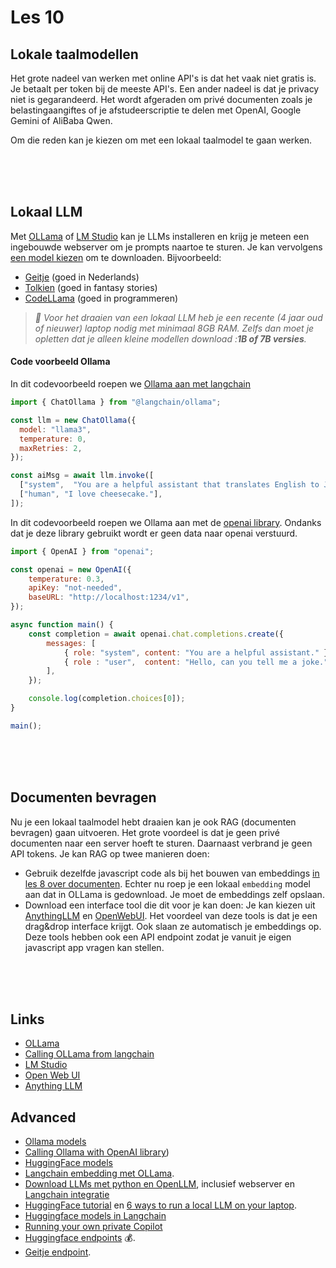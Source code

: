 # Les 10

## Lokale taalmodellen

Het grote nadeel van werken met online API's is dat het vaak niet gratis is. Je betaalt per token bij de meeste API's. Een ander nadeel is dat je privacy niet is gegarandeerd. Het wordt afgeraden om privé documenten zoals je belastingaangiftes of je afstudeerscriptie te delen met OpenAI, Google Gemini of AliBaba Qwen.

Om die reden kan je kiezen om met een lokaal taalmodel te gaan werken.

<br><br><br>

## Lokaal LLM

Met [OLLama](https://ollama.ai) of [LM Studio](https://lmstudio.ai) kan je LLMs installeren en krijg je meteen een ingebouwde webserver om je prompts naartoe te sturen. Je kan vervolgens [een model kiezen](https://ollama.com/library) om te downloaden. Bijvoorbeeld:

- [Geitje](https://goingdutch.ai/en/posts/introducing-geitje/) (goed in Nederlands)
- [Tolkien](https://huggingface.co/JeremyArancio/llm-tolkien) (goed in fantasy stories)
- [CodeLLama](https://huggingface.co/docs/transformers/en/model_doc/code_llama) (goed in programmeren)

> *🚨 Voor het draaien van een lokaal LLM heb je een recente (4 jaar oud of nieuwer) laptop nodig met minimaal 8GB RAM. Zelfs dan moet je opletten dat je alleen kleine modellen download :***1B of 7B versies***.*

#### Code voorbeeld Ollama

In dit codevoorbeeld roepen we [Ollama aan met langchain](https://js.langchain.com/docs/integrations/chat/ollama/)

```js
import { ChatOllama } from "@langchain/ollama";

const llm = new ChatOllama({
  model: "llama3",
  temperature: 0,
  maxRetries: 2,
});

const aiMsg = await llm.invoke([
  ["system",  "You are a helpful assistant that translates English to Japanese. Translate the user sentence.",],
  ["human", "I love cheesecake."],
]);
```

In dit codevoorbeeld roepen we Ollama aan met de [openai library](https://platform.openai.com/docs/quickstart). Ondanks dat je deze library gebruikt wordt er geen data naar openai verstuurd.

```js
import { OpenAI } from "openai";

const openai = new OpenAI({
    temperature: 0.3,
    apiKey: "not-needed",
    baseURL: "http://localhost:1234/v1",
});

async function main() {
    const completion = await openai.chat.completions.create({
        messages: [
            { role: "system", content: "You are a helpful assistant." },
            { role : "user",  content: "Hello, can you tell me a joke."}
        ],
    });

    console.log(completion.choices[0]);
}

main();
```

<br><br><br>

## Documenten bevragen

Nu je een lokaal taalmodel hebt draaien kan je ook RAG (documenten bevragen) gaan uitvoeren. Het grote voordeel is dat je geen privé documenten naar een server hoeft te sturen. Daarnaast verbrand je geen API tokens. Je kan RAG op twee manieren doen:

- Gebruik dezelfde javascript code als bij het bouwen van embeddings [in les 8 over documenten](https://github.com/HR-CMGT/PRG08-2024-2025/tree/main/les8). Echter nu roep je een lokaal `embedding` model aan dat in OLLama is gedownload. Je moet de embeddings zelf opslaan.
- Download een interface tool die dit voor je kan doen: Je kan kiezen uit [AnythingLLM](https://anythingllm.com) en [OpenWebUI](https://openwebui.com). Het voordeel van deze tools is dat je een drag&drop interface krijgt. Ook slaan ze automatisch je embeddings op. Deze tools hebben ook een API endpoint zodat je vanuit je eigen javascript app vragen kan stellen.

<br><br><br>

## Links

- [OLLama](https://ollama.ai)
- [Calling OLLama from langchain](https://js.langchain.com/docs/integrations/chat/ollama/)
- [LM Studio](https://lmstudio.ai)
- [Open Web UI](https://openwebui.com)
- [Anything LLM](https://anythingllm.com)

## Advanced

- [Ollama models](https://ollama.com/library)
- [Calling Ollama with OpenAI library](https://platform.openai.com/docs/quickstart))
- [HuggingFace models](https://huggingface.co/models?other=text-generation)
- [Langchain embedding met OLLama](https://js.langchain.com/docs/use_cases/question_answering/local_retrieval_qa).
- [Download LLMs met python en OpenLLM](https://github.com/bentoml/OpenLLM), inclusief webserver en [Langchain integratie](https://python.langchain.com/docs/integrations/llms/openllm)
- [HuggingFace tutorial](https://www.markhneedham.com/blog/2023/06/23/hugging-face-run-llm-model-locally-laptop/) en [6 ways to run a local LLM on your laptop](https://semaphoreci.com/blog/local-llm).
- [Huggingface models in Langchain](https://python.langchain.com/docs/integrations/llms/huggingface_pipelines)
- [Running your own private Copilot](https://www.youtube.com/watch?v=F1bXfnrzAxM)
- [Huggingface endpoints](https://huggingface.co/blog/inference-endpoints-llm) 💰.
- [Geitje endpoint](./huggingface.md).
